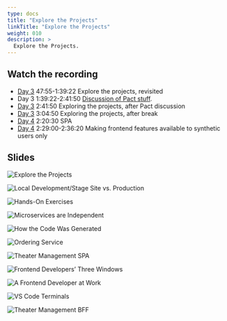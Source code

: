 ```yaml
---
type: docs
title: "Explore the Projects"
linkTitle: "Explore the Projects"
weight: 010
description: >
  Explore the Projects.
---
```


## Watch the recording

 - [Day 3](https://onbeco.sharepoint.com/sites/Technology/Shared%20Documents/General/Architecture/Presentations/Onbe%20Microservices%20Bootcamp/Recorded%20Sessions/Bootcamp%202021-09-17%20Day%203.mp4)
   47:55-1:39:22 Explore the projects, revisited
 - Day 3 1:39:22-2:41:50 [Discussion of Pact stuff](../pact/).
 - [Day 3](https://onbeco.sharepoint.com/sites/Technology/Shared%20Documents/General/Architecture/Presentations/Onbe%20Microservices%20Bootcamp/Recorded%20Sessions/Bootcamp%202021-09-17%20Day%203.mp4)
   2:41:50 Exploring the projects, after Pact discussion
 - [Day 3](https://onbeco.sharepoint.com/sites/Technology/Shared%20Documents/General/Architecture/Presentations/Onbe%20Microservices%20Bootcamp/Recorded%20Sessions/Bootcamp%202021-09-17%20Day%203.mp4)
   3:04:50 Exploring the projects, after break
 - [Day 4](https://onbeco.sharepoint.com/sites/Technology/Shared%20Documents/General/Architecture/Presentations/Onbe%20Microservices%20Bootcamp/Recorded%20Sessions/Bootcamp%202021-09-20%20Day%204.mp4)
  2:20:30 SPA
 - [Day 4](https://onbeco.sharepoint.com/sites/Technology/Shared%20Documents/General/Architecture/Presentations/Onbe%20Microservices%20Bootcamp/Recorded%20Sessions/Bootcamp%202021-09-20%20Day%204.mp4)
  2:29:00-2:36:20 Making frontend features available to synthetic users only

## Slides
![Explore the Projects](/images/bootcamp-slides/microservices-bootcamp/Slide70.PNG)

![Local Development/Stage Site vs. Production](/images/bootcamp-slides/microservices-bootcamp/Slide18.PNG)

![Hands-On Exercises](/images/bootcamp-slides/microservices-bootcamp/Slide72.PNG)

![Microservices are Independent](/images/bootcamp-slides/microservices-bootcamp/Slide73.PNG)

![How the Code Was Generated](/images/bootcamp-slides/microservices-bootcamp/Slide74.PNG)

![Ordering Service](/images/bootcamp-slides/microservices-bootcamp/Slide75.PNG)

![Theater Management SPA](/images/bootcamp-slides/microservices-bootcamp/Slide76.PNG)

![Frontend Developers’ Three Windows](/images/bootcamp-slides/microservices-bootcamp/Slide77.PNG)

![A Frontend Developer at Work](/images/bootcamp-slides/microservices-bootcamp/Slide78.PNG)

![VS Code Terminals](/images/bootcamp-slides/microservices-bootcamp/Slide79.PNG)

![Theater Management BFF](/images/bootcamp-slides/microservices-bootcamp/Slide80.PNG)
